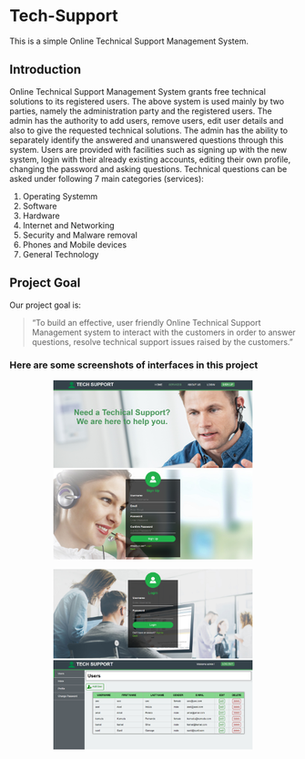 # Tech-Support
This is a simple Online Technical Support Management System.
##  Introduction
Online Technical Support Management System grants free technical solutions to its registered
users. The above system is used mainly by two parties, namely the administration party and the
registered users. The admin has the authority to add users, remove users, edit user details and
also to give the requested technical solutions. The admin has the ability to separately identify
the answered and unanswered questions through this system. Users are provided with
facilities such as signing up with the new system, login with their already existing accounts,
editing their own profile, changing the password and asking questions. Technical questions can
be asked under following 7 main categories (services):

1. Operating Systemm
2. Software
3. Hardware
4. Internet and Networking
5. Security and Malware removal
6. Phones and Mobile devices
7. General Technology

##  Project Goal
Our project goal is:
>“To build an effective, user friendly Online Technical Support Management system to interact
with the customers in order to answer questions, resolve technical support issues raised by the
customers.”

###  Here are some screenshots of interfaces in this project
<p align="center">
  <img src="interfaces/homepage.PNG" width="350" alt="home page">
  <img src="interfaces/signuppage.PNG" width="350" title="signup page">
</p>
<p align="center">
  <img src="interfaces/loginpage.PNG" width="350" alt="login page">
  <img src="interfaces/adminpage.PNG" width="350" title="admin page">
</p>
